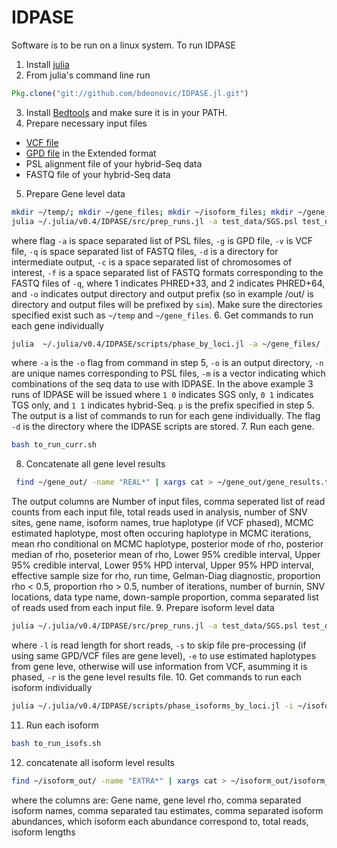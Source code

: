 # IDPASE

Software is to be run on a linux system. To run IDPASE 

1. Install [julia](http://julialang.org/downloads/)
2. From julia's command line run 

  ```julia
  Pkg.clone("git://github.com/bdeonovic/IDPASE.jl.git")
  ```

3. Install [Bedtools](http://bedtools.readthedocs.io/en/latest/content/installation.html) and make sure it is in your PATH.
4. Prepare necessary input files
  * [VCF file](https://en.wikipedia.org/wiki/Variant_Call_Format)
  * [GPD file](https://genome.ucsc.edu/FAQ/FAQformat.html#format9) in the Extended format
  * PSL alignment file of your hybrid-Seq data
  * FASTQ file of your hybrid-Seq data
5. Prepare Gene level data

  ```bash
  mkdir ~/temp/; mkdir ~/gene_files; mkdir ~/isoform_files; mkdir ~/gene_out; mkdir ~/isoform_out;
  julia ~/.julia/v0.4/IDPASE/src/prep_runs.jl -a test_data/SGS.psl test_data/TGS.psl -g test_data/TDRKH.gpd -v test_data/sim.vcf -q test_data/SGS.fq test_data/TGS.fq -d ~/temp/ -c 1 -f 1 1 -o ~/gene_files/ -p sim
  ```

  where flag ``-a`` is space separated list of PSL files, ``-g`` is GPD file, ``-v`` is VCF file, ``-q`` is space separated list of FASTQ files, ``-d`` is a directory for intermediate output, ``-c`` is a space separated list of chromosomes of interest, ``-f`` is a space separated list of FASTQ formats corresponding to the FASTQ files of ``-q``, where 1 indicates PHRED+33, and 2 indicates PHRED+64, and ``-o`` indicates output directory and output prefix (so in example /out/ is directory and output files will be prefixed by ``sim``). Make sure the directories specified exist such as ``~/temp`` and ``~/gene_files``.
6. Get commands to run each gene individually

  ```bash
  julia  ~/.julia/v0.4/IDPASE/scripts/phase_by_loci.jl -a ~/gene_files/ -o ~/gene_out/ -n SGS TGS -m 1 0 0 1 1 1 -d ~/.julia/v0.4/IDPASE/scripts/ -p sim > to_run_curr.sh
  ```

  where ``-a`` is the ``-o`` flag from command in step 5, ``-o`` is an output directory, ``-n`` are unique names corresponding to PSL files, ``-m`` is a vector indicating which combinations of the seq data to use with IDPASE. In the above example 3 runs of IDPASE will be issued where ``1 0`` indicates SGS only, ``0 1`` indicates TGS only, and ``1 1`` indicates hybrid-Seq. ``p`` is the prefix specified in step 5. The output is a list of commands to run for each gene individually. The flag ``-d`` is the directory where the IDPASE scripts are stored. 
7. Run each gene.

  ```bash
  bash to_run_curr.sh
  ```

8. Concatenate all gene level results

  ```bash
   find ~/gene_out/ -name "REAL*" | xargs cat > ~/gene_out/gene_results.txt
  ```

  The output columns are Number of input files, comma seperated list of read
  counts from each input file, total reads used in analysis, number of SNV
  sites, gene name, isoform names, true haplotype (if VCF phased), MCMC
  estimated haplotype, most often occuring haplotype in MCMC iterations, mean
  rho conditional on MCMC haplotype, posterior mode of rho, posterior median
  of rho, poseterior mean of rho, Lower 95% credible interval, Upper 95%
  credible interval, Lower 95% HPD interval, Upper 95% HPD interval, effective
  sample size for rho, run time, Gelman-Diag diagnostic, proportion rho < 0.5,
  proportion rho > 0.5, number of iterations, number of burnin, SNV locations,
  data type name, down-sample proportion, comma separated list of reads used
  from each input file. 
9. Prepare isoform level data
  
  ```bash
  julia ~/.julia/v0.4/IDPASE/src/prep_runs.jl -a test_data/SGS.psl test_data/TGS.psl -g test_data/TDRKH.gpd -v test_data/sim.vcf -q test_data/SGS.fq test_data/TGS.fq -d ~/temp/ -c 1 -f 1 1 -o ~/isoform_files/ -p sim -l 100 -i -s -e -r ~/gene_out/gene_results.txt
  ```

  where ``-l`` is read length for short reads, ``-s`` to skip file pre-processing (if using same GPD/VCF files are gene level), ``-e`` to use estimated haplotypes from gene leve, otherwise will use information from VCF, asumming it is phased, ``-r`` is the gene level results file. 
10. Get commands to run each isoform individually
  
  ```bash
  julia ~/.julia/v0.4/IDPASE/scripts/phase_isoforms_by_loci.jl -i ~/isoform_files/ -o ~/isoform_out/ -b ~/.julia/v0.4/IDPASE/scripts -a -p sim > to_run_isofs.sh
  ```

11. Run each isoform

  ```bash
  bash to_run_isofs.sh  
  ```

12. concatenate all isoform level results

  ```bash
  find ~/isoform_out/ -name "EXTRA*" | xargs cat > ~/isoform_out/isoform_results.txt
  ```

  where the columns are: Gene name, gene level rho, comma separated isoform
  names, comma separated tau estimates, comma separated isoform abundances,
  which isoform each abundance correspond to, total reads, isoform lengths
